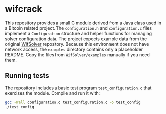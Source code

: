 # wifcrack

This repository provides a small C module derived from a Java class used in a Bitcoin related project. The `configuration.h` and `configuration.c` files implement a `Configuration` structure and helper functions for managing solver configuration data.
The project expects example data from the original [WifSolver](https://github.com/PawelGorny/WifSolver) repository. Because this environment does not have network access, the `examples` directory contains only a placeholder README. Copy the files from `WifSolver/examples` manually if you need them.

## Running tests

The repository includes a basic test program `test_configuration.c` that exercises the module. Compile and run it with:

```sh
gcc -Wall configuration.c test_configuration.c -o test_config
./test_config
```
